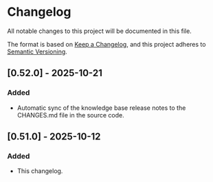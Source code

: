 # Changelog

All notable changes to this project will be documented in this file.

The format is based on [Keep a Changelog](https://keepachangelog.com/en/1.1.0/),
and this project adheres to [Semantic Versioning](https://semver.org/spec/v2.0.0.html).

## [0.52.0] - 2025-10-21

### Added
 - Automatic sync of the knowledge base release notes to the CHANGES.md file in the source code.


## [0.51.0] - 2025-10-12

### Added
 - This changelog.

